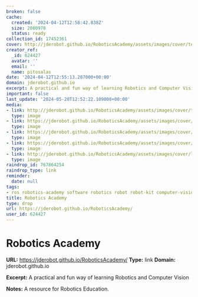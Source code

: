 ```yaml
---
broken: false
cache:
  created: '2024-04-12T12:58:42.838Z'
  size: 2080970
  status: ready
collection_id: 17452361
cover: http://jderobot.github.io/RoboticsAcademy/assets/images/cover/test_header_shear_3.png
creator_ref:
  _id: 624427
  avatar: ''
  email: ''
  name: pitosalas
date: '2024-04-12T12:55:13.287000+00:00'
domain: jderobot.github.io
excerpt: A practical and fun way of learning Robotics and Computer Vision
important: false
last_update: '2024-05-20T12:52:22.109000+00:00'
media:
- link: http://jderobot.github.io/RoboticsAcademy/assets/images/cover/test_header_shear_3.png
  type: image
- link: https://jderobot.github.io/RoboticsAcademy/assets/images/cover/cover_column_1.png
  type: image
- link: https://jderobot.github.io/RoboticsAcademy/assets/images/cover/cover_column_2.png
  type: image
- link: https://jderobot.github.io/RoboticsAcademy/assets/images/cover/forum1.png
  type: image
- link: http://jderobot.github.io/RoboticsAcademy/assets/images/cover/logoURJC.jpg
  type: image
raindrop_id: 767864254
raindrop_type: link
reminder:
  date: null
tags:
- ros robotics-academy software robotics robot robot-kit computer-vision robots
title: Robotics Academy
type: drop
url: https://jderobot.github.io/RoboticsAcademy/
user_id: 624427
---
```


# Robotics Academy

**URL:** https://jderobot.github.io/RoboticsAcademy/
**Type:** link
**Domain:** jderobot.github.io

**Excerpt:** A practical and fun way of learning Robotics and Computer Vision

**Notes:**
A resource for Robotics Education.

